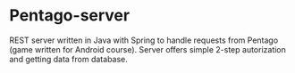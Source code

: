 # Pentago-server

REST server written in Java with Spring to handle requests from Pentago (game written for Android course). Server offers simple 2-step autorization and getting data from database.
